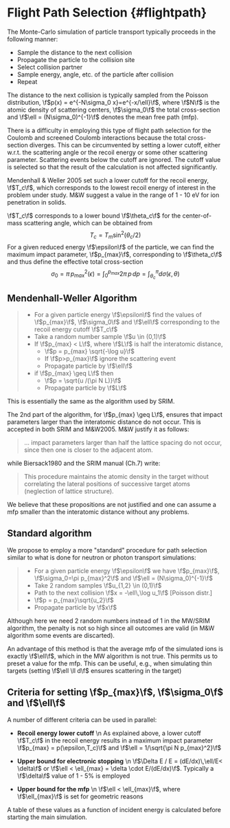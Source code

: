 # Flight Path Selection {#flightpath}

The Monte-Carlo simulation of particle transport typically proceeds in the following manner:

- Sample the distance to the next collision
- Propagate the particle to the collision site
- Select collision partner
- Sample energy, angle, etc. of the particle after collision
- Repeat 

The distance to the next collision is typically sampled from the Poisson distribution, \f$p(x) = e^{-N\sigma_0 x}=e^{-x/\ell}\f$, where \f$N\f$ is the atomic density of scattering centers, \f$\sigma_0\f$ the total cross-section and \f$\ell = (N\sigma_0)^{-1}\f$ denotes the mean free path (mfp).

There is a difficulty in employing this type of flight path selection for the Coulomb and screened Coulomb interactions because the total cross-section diverges. This can be circumvented by setting a lower cutoff, either w.r.t. the scattering angle or the recoil energy or some other scattering parameter. Scattering events below the cutoff are ignored. The cutoff value is selected so that the result of the calculation is not affected significantly.

Mendenhall & Weller 2005 set such a lower cutoff for the recoil energy, \f$T_c\f$, which corresponds to the lowest recoil energy of interest in the problem under study. M&W suggest a value in the range of 1 - 10 eV for ion penetration in solids. 

\f$T_c\f$ corresponds to a lower bound \f$\theta_c\f$ for the center-of-mass scattering angle, which can be obtained from 
$$
T_c = T_m \sin^2(\theta_c/2)
$$
For a given reduced energy \f$\epsilon\f$ of the particle, we can find the maximum impact parameter, \f$p_{max}\f$, corresponding to \f$\theta_c\f$ and thus define the effective total cross-section
$$
\sigma_0 = \pi\, p_{max}^2(\epsilon) = 
\int_0^{p_{max}}{2\pi\, p\, dp} =
\int_{\theta_c}^{\pi}{d\sigma(\epsilon,\theta)}
$$

## Mendenhall-Weller Algorithm

> - For a given particle energy \f$\epsilon\f$ find the values of \f$p_{max}\f$, \f$\sigma_0\f$ and \f$\ell\f$ corresponding to the recoil energy cutoff \f$T_c\f$
> - Take a random number sample \f$u \in (0,1)\f$
> - If \f$p_{max} < L\f$, where \f$L\f$ is half the interatomic distance, 
>    - \f$p = p_{max} \sqrt{-\log u}\f$
>    - If \f$p>p_{max}\f$ ignore the scattering event 
>    - Propagate particle by \f$\ell\f$
> - if \f$p_{max} \geq L\f$ then 
>    - \f$p = \sqrt{u /(\pi N L)}\f$
>    - Propagate particle by \f$L\f$ 

This is essentially the same as the algorithm used by SRIM.

The 2nd part of the algorithm, for \f$p_{max} \geq L\f$, ensures that impact parameters larger than the interatomic distance do not occur. This is accepted in both SRIM and M&W2005. M&W justify it as follows:

> ... impact parameters larger than half the lattice spacing do not occur, since then one is closer to the adjacent atom.

while Biersack1980 and the SRIM manual (Ch.7) write:

> This
> procedure maintains the atomic density in the target
> without correlating the lateral positions of successive
> target atoms (neglection of lattice structure).

We believe that these propositions are not justified and one can assume a mfp smaller than the interatomic distance without any problems.

## Standard algorithm

We propose to employ a more "standard" procedure for path selection similar to what is done for neutron or photon transport simulations:

> - For a given particle energy \f$\epsilon\f$ we have \f$p_{max}\f$, \f$\sigma_0=\pi p_{max}^2\f$ and \f$\ell = (N\sigma_0)^{-1}\f$
> - Take 2 random samples \f$u_{1,2} \in (0,1)\f$
> - Path to the next collision \f$x = -\ell\,\log u_1\f$ [Poisson distr.]
> - \f$p = p_{max}\sqrt{u_2}\f$
> - Propagate particle by \f$x\f$

Although here we need 2 random numbers instead of 1 in the MW/SRIM algorithm, the penalty is not so high since all outcomes are valid (in M&W algorithm some events are discarted). 

An advantage of this method is that the average mfp of the simulated ions is exactly \f$\ell\f$, which in the MW algorithm is not true. This permits us to preset a value for the mfp. This can be useful, e.g., when simulating thin targets (setting \f$\ell \ll d\f$ ensures scattering in the target)

## Criteria for setting \f$p_{max}\f$, \f$\sigma_0\f$ and \f$\ell\f$

A number of different criteria can be used in parallel:

- **Recoil energy lower cutoff** \n 
  As explained above, a lower cutoff \f$T_c\f$ in the recoil energy results in a maximum impact parameter \f$p_{max} = p(\epsilon,T_c)\f$ and \f$\ell = 1/\sqrt{\pi N p_{max}^2}\f$

- **Upper bound for electronic stopping** \n 
  \f$\Delta E / E = (dE/dx)\,\ell/E< \delta\f$ or \f$\ell < \ell_{max} = \delta \cdot E/(dE/dx)\f$. Typically a \f$\delta\f$ value of 1 - 5% is employed

- **Upper bound for the mfp** \n 
  \f$\ell < \ell_{max}\f$, where \f$\ell_{max}\f$ is set for geometric reasons

A table of these values as a function of incident energy is calculated before starting the main simulation.



